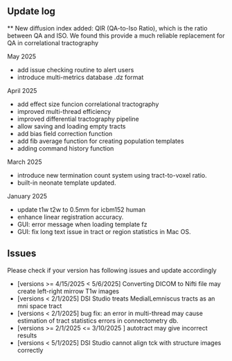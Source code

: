 
## Update log 

** New diffusion index added: QIR (QA-to-Iso Ratio), which is the ratio between QA and ISO. We found this provide a much reliable replacement for QA in correlational tractography

May 2025

- add issue checking routine to alert users
- introduce multi-metrics database .dz format

April 2025

- add effect size funcion correlational tractography
- improved multi-thread efficiency
- improved differential tractography pipeline
- allow saving and loading empty tracts
- add bias field correction function
- add fib average function for creating population templates
- adding command history function

March 2025
- introduce new termination count system using tract-to-voxel ratio.
- built-in neonate template updated.

January 2025

- update t1w t2w to 0.5mm for icbm152 human
- enhance linear registration accuracy. 
- GUI: error message when loading template fz
- GUI: fix long text issue in tract or region statistics in Mac OS.

## Issues

Please check if your version has following issues and update accordingly

- [versions >= 4/15/2025 < 5/6/2025] Converting DICOM to Nifti file may create left-right mirrow T1w images
- [versions < 2/1/2025] DSI Studio treats MedialLemniscus tracts as an mni space tract
- [versions < 2/1/2025] bug fix: an error in multi-thread may cause estimation of tract statistics errors in connectometry db.
- [versions >= 2/1/2025 <= 3/10/2025 ] autotract may give incorrect results
- [versions < 5/1/2025] DSI Studio cannot align tck with structure images correctly
